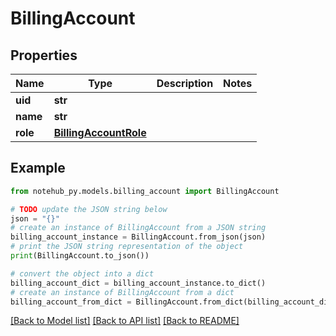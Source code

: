 # BillingAccount

## Properties

| Name     | Type                                            | Description | Notes |
| -------- | ----------------------------------------------- | ----------- | ----- |
| **uid**  | **str**                                         |             |
| **name** | **str**                                         |             |
| **role** | [**BillingAccountRole**](BillingAccountRole.md) |             |

## Example

```python
from notehub_py.models.billing_account import BillingAccount

# TODO update the JSON string below
json = "{}"
# create an instance of BillingAccount from a JSON string
billing_account_instance = BillingAccount.from_json(json)
# print the JSON string representation of the object
print(BillingAccount.to_json())

# convert the object into a dict
billing_account_dict = billing_account_instance.to_dict()
# create an instance of BillingAccount from a dict
billing_account_from_dict = BillingAccount.from_dict(billing_account_dict)
```

[[Back to Model list]](../README.md#documentation-for-models) [[Back to API list]](../README.md#documentation-for-api-endpoints) [[Back to README]](../README.md)
